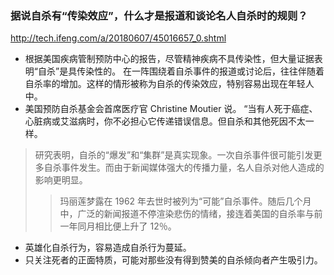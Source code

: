 ### 据说自杀有“传染效应”，什么才是报道和谈论名人自杀时的规则？
http://tech.ifeng.com/a/20180607/45016657_0.shtml
- 根据美国疾病管制预防中心的报告，尽管精神疾病不具传染性，但大量证据表明“自杀”是具传染性的。 在一阵围绕着自杀事件的报道或讨论后，往往伴随着自杀率的增加。这样的情形被称为自杀的传染效应，特别容易出现在年轻人中。
- 美国预防自杀基金会首席医疗官 Christine Moutier 说。 “当有人死于癌症、心脏病或艾滋病时，你不必担心它传递错误信息。但自杀和其他死因不太一样。
>研究表明，自杀的“爆发”和“集群”是真实现象。一次自杀事件很可能引发更多自杀事件发生。而由于新闻媒体强大的传播力量，名人自杀对他人造成的影响更明显。
>>玛丽莲梦露在 1962 年去世时被列为“可能”自杀事件。随后几个月中，广泛的新闻报道不停渲染悲伤的情绪，接连着美国的自杀率与前一年同月相比便上升了 12％。
- 英雄化自杀行为，容易造成自杀行为蔓延。
- 只关注死者的正面特质，可能对那些没有得到赞美的自杀倾向者产生吸引力。